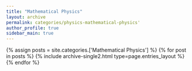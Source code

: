 ```yaml
---
title: "Mathematical Physics"
layout: archive
permalink: categories/physics-mathematical-physics'
author_profile: true
sidebar_main: true
---
```



{% assign posts = site.categories.['Mathematical Physics'] %}
{% for post in posts %} {% include archive-single2.html type=page.entries_layout %} {% endfor %}